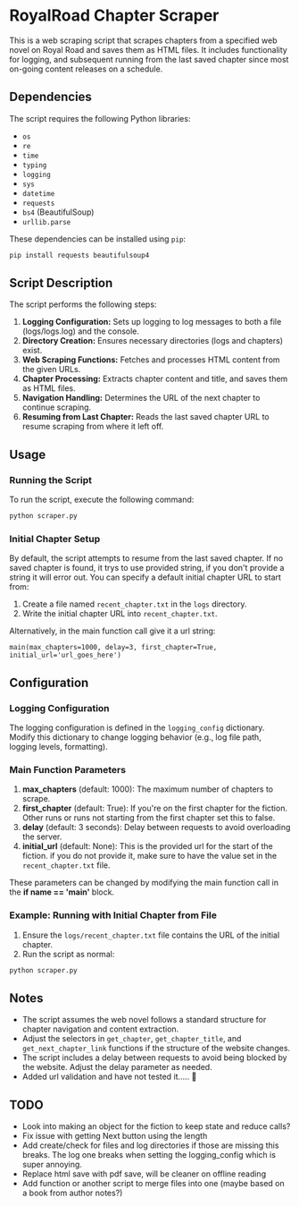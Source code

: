 # RoyalRoad Chapter Scraper

This is a web scraping script that scrapes chapters from a specified web novel on 
Royal Road and saves them as HTML files. It includes functionality for logging, 
and subsequent running from the last saved chapter since most on-going content
releases on a schedule.

## Dependencies

The script requires the following Python libraries:

- `os`
- `re`
- `time`
- `typing`
- `logging`
- `sys`
- `datetime`
- `requests`
- `bs4` (BeautifulSoup)
- `urllib.parse`

These dependencies can be installed using `pip`:

```sh
pip install requests beautifulsoup4
```

## Script Description
The script performs the following steps:

1. **Logging Configuration:** Sets up logging to log 
messages to both a file (logs/logs.log) and the console.
2. **Directory Creation:** Ensures necessary directories (logs and chapters) 
exist.
3. **Web Scraping Functions:** Fetches and processes HTML content from 
the given URLs.
4. **Chapter Processing:** Extracts chapter content and title, 
and saves them as HTML files.
5. **Navigation Handling:** Determines the URL of the next chapter 
to continue scraping.
6. **Resuming from Last Chapter:** Reads the last saved chapter URL to 
resume scraping from where it left off.

## Usage
### Running the Script
To run the script, execute the following command:

```sh
python scraper.py
```
### Initial Chapter Setup
By default, the script attempts to resume from the last saved chapter. 
If no saved chapter is found, it trys to use provided string, if you don't
provide a string it will error out.
You can specify a default initial chapter URL to start from:

1. Create a file named `recent_chapter.txt` in the `logs` directory.
2. Write the initial chapter URL into `recent_chapter.txt`.

Alternatively, in the main function call give it a url string:
```
main(max_chapters=1000, delay=3, first_chapter=True, initial_url='url_goes_here')
```
## Configuration
### Logging Configuration
The logging configuration is defined in the `logging_config` dictionary. 
Modify this dictionary to change logging behavior (e.g., log file path, 
logging levels, formatting).

### Main Function Parameters
1. **max_chapters** (default: 1000): The maximum number of chapters to scrape.
2. **first_chapter** (default: True): If you're on the first chapter for the fiction.
Other runs or runs not starting from the first chapter set this to false.
3. **delay** (default: 3 seconds): Delay between requests to avoid
overloading the server.
4. **initial_url** (default: None): This is the provided url for the start of the fiction.
if you do not provide it, make sure to have the value set in the `recent_chapter.txt` file.

These parameters can be changed by modifying the main function call 
in the **if __name__ == '__main__'** block.

### Example: Running with Initial Chapter from File
1. Ensure the `logs/recent_chapter.txt` file contains the URL of the 
initial chapter.
2. Run the script as normal:
```sh
python scraper.py
```


## Notes
- The script assumes the web novel follows a standard structure for chapter 
navigation and content extraction.
- Adjust the selectors in `get_chapter`, 
`get_chapter_title`, and `get_next_chapter_link` functions 
if the structure of the website changes.
- The script includes a delay between requests to avoid 
being blocked by the website. Adjust the delay parameter as needed.
- Added url validation and have not tested it..... :shrug:

## TODO
- Look into making an object for the fiction to keep state and reduce calls?
- Fix issue with getting Next button using the length
- Add create/check for files and log directories 
if those are missing this breaks. The log one breaks when setting
the logging_config which is super annoying.
- Replace html save with pdf save, will be cleaner on offline reading
- Add function or another script to merge files into one (maybe based on a book 
from author notes?)
